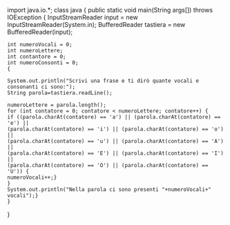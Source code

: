 
import java.io.*;
class java
{
    public static void main(String args[]) throws IOException
    {
    InputStreamReader input = new InputStreamReader(System.in);
    BufferedReader tastiera = new BufferedReader(input);
    
    int numeroVocali = 0;
    int numeroLettere;
    int contantore = 0;
    int numeroConsonti = 0;
    {

    System.out.println("Scrivi una frase e ti dirò quante vocali e consonanti ci sono:");
    String parola=tastiera.readLine(); 
    
    numeroLettere = parola.length();
    for (int contatore = 0; contatore < numeroLettere; contatore++) {
    if ((parola.charAt(contatore) == 'a') || (parola.charAt(contatore) == 'e') ||
    (parola.charAt(contatore) == 'i') || (parola.charAt(contatore) == 'o') ||
    (parola.charAt(contatore) == 'u') || (parola.charAt(contatore) == 'A') ||
    (parola.charAt(contatore) == 'E') || (parola.charAt(contatore) == 'I') ||
    (parola.charAt(contatore) == 'O') || (parola.charAt(contatore) == 'U')) {
    numeroVocali++;}
    }
    System.out.println("Nella parola ci sono presenti "+numeroVocali+" vocali");}    
    }
    

}
